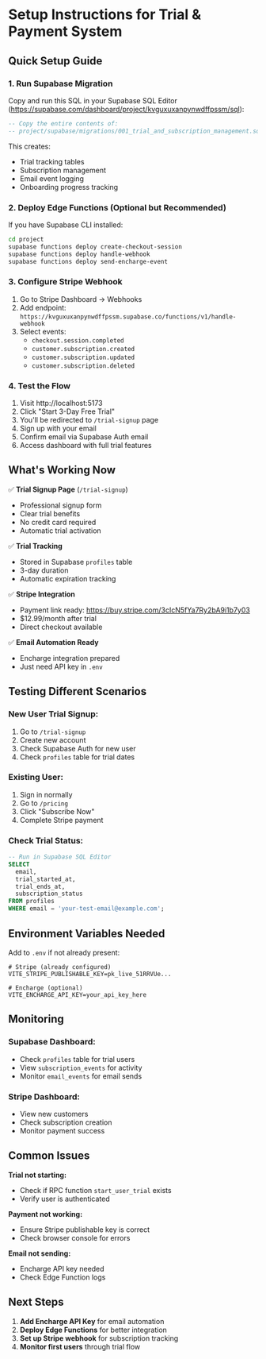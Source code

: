 # Setup Instructions for Trial & Payment System

## Quick Setup Guide

### 1. Run Supabase Migration

Copy and run this SQL in your Supabase SQL Editor (https://supabase.com/dashboard/project/kvguxuxanpynwdffpssm/sql):

```sql
-- Copy the entire contents of:
-- project/supabase/migrations/001_trial_and_subscription_management.sql
```

This creates:
- Trial tracking tables
- Subscription management
- Email event logging
- Onboarding progress tracking

### 2. Deploy Edge Functions (Optional but Recommended)

If you have Supabase CLI installed:
```bash
cd project
supabase functions deploy create-checkout-session
supabase functions deploy handle-webhook
supabase functions deploy send-encharge-event
```

### 3. Configure Stripe Webhook

1. Go to Stripe Dashboard → Webhooks
2. Add endpoint: `https://kvguxuxanpynwdffpssm.supabase.co/functions/v1/handle-webhook`
3. Select events:
   - `checkout.session.completed`
   - `customer.subscription.created`
   - `customer.subscription.updated`
   - `customer.subscription.deleted`

### 4. Test the Flow

1. Visit http://localhost:5173
2. Click "Start 3-Day Free Trial"
3. You'll be redirected to `/trial-signup` page
4. Sign up with your email
5. Confirm email via Supabase Auth email
6. Access dashboard with full trial features

## What's Working Now

✅ **Trial Signup Page** (`/trial-signup`)
- Professional signup form
- Clear trial benefits
- No credit card required
- Automatic trial activation

✅ **Trial Tracking**
- Stored in Supabase `profiles` table
- 3-day duration
- Automatic expiration tracking

✅ **Stripe Integration**
- Payment link ready: https://buy.stripe.com/3cIcN5fYa7Ry2bA9i1b7y03
- $12.99/month after trial
- Direct checkout available

✅ **Email Automation Ready**
- Encharge integration prepared
- Just need API key in `.env`

## Testing Different Scenarios

### New User Trial Signup:
1. Go to `/trial-signup`
2. Create new account
3. Check Supabase Auth for new user
4. Check `profiles` table for trial dates

### Existing User:
1. Sign in normally
2. Go to `/pricing`
3. Click "Subscribe Now"
4. Complete Stripe payment

### Check Trial Status:
```sql
-- Run in Supabase SQL Editor
SELECT
  email,
  trial_started_at,
  trial_ends_at,
  subscription_status
FROM profiles
WHERE email = 'your-test-email@example.com';
```

## Environment Variables Needed

Add to `.env` if not already present:
```env
# Stripe (already configured)
VITE_STRIPE_PUBLISHABLE_KEY=pk_live_51RRVUe...

# Encharge (optional)
VITE_ENCHARGE_API_KEY=your_api_key_here
```

## Monitoring

### Supabase Dashboard:
- Check `profiles` table for trial users
- View `subscription_events` for activity
- Monitor `email_events` for email sends

### Stripe Dashboard:
- View new customers
- Check subscription creation
- Monitor payment success

## Common Issues

**Trial not starting:**
- Check if RPC function `start_user_trial` exists
- Verify user is authenticated

**Payment not working:**
- Ensure Stripe publishable key is correct
- Check browser console for errors

**Email not sending:**
- Encharge API key needed
- Check Edge Function logs

## Next Steps

1. **Add Encharge API Key** for email automation
2. **Deploy Edge Functions** for better integration
3. **Set up Stripe webhook** for subscription tracking
4. **Monitor first users** through trial flow